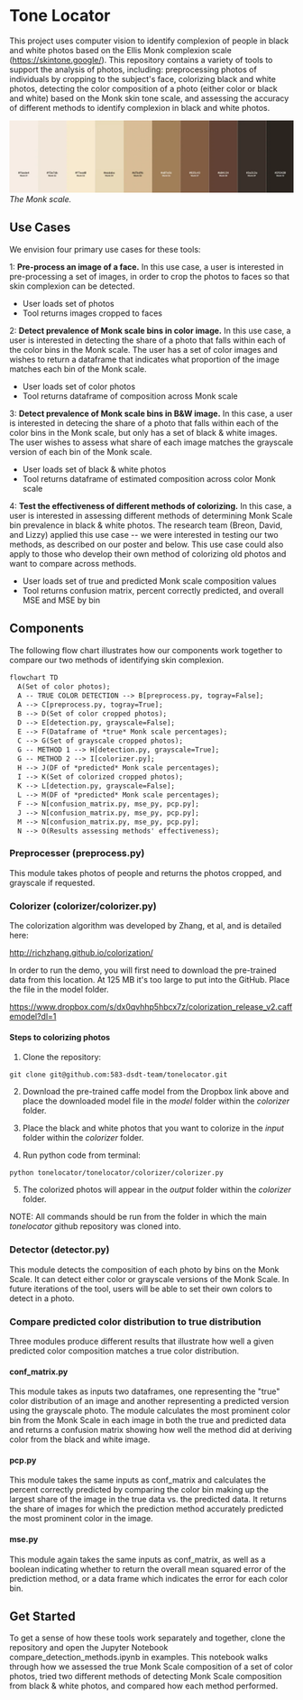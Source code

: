 # Tone Locator

This project uses computer vision to identify complexion of people in black and white photos based on the Ellis Monk complexion scale (https://skintone.google/). This repository contains a variety of tools to support the analysis of photos, including: preprocessing photos of individuals by cropping to the subject's face, colorizing black and white photos, detecting the color composition of a photo (either color or black and white) based on the Monk skin tone scale, and assessing the accuracy of different methods to identify complexion in black and white photos. 

![Monk scale of skin tones](doc/monkscale.png)
_The Monk scale._

## Use Cases 

We envision four primary use cases for these tools:

1: **Pre-process an image of a face.** In this use case, a user is interested in pre-processing a set of images, in order to crop the photos to faces so that skin complexion can be detected. 
* User loads set of photos
* Tool returns images cropped to faces

2: **Detect prevalence of Monk scale bins in color image.** In this use case, a user is interested in detecting the share of a photo that falls within each of the color bins in the Monk scale. The user has a set of color images and wishes to return a dataframe that indicates what proportion of the image matches each bin of the Monk scale. 
* User loads set of color photos
* Tool returns dataframe of composition across Monk scale

3: **Detect prevalence of Monk scale bins in B&W image.** In this case, a user is interested in detecing the share of a photo that falls within each of the color bins in the Monk scale, but only has a set of black & white images. The user wishes to assess what share of each image matches the grayscale version of each bin of the Monk scale. 
* User loads set of black & white photos
* Tool returns dataframe of estimated composition across color Monk scale

4: **Test the effectiveness of different methods of colorizing.** In this case, a user is interested in assessing different methods of determining Monk Scale bin prevalence in black & white photos. The research team (Breon, David, and Lizzy) applied this use case -- we were interested in testing our two methods, as described on our poster and below. This use case could also apply to those who develop their own method of colorizing old photos and want to compare across methods.
* User loads set of true and predicted Monk scale composition values
* Tool returns confusion matrix, percent correctly predicted, and overall MSE and MSE by bin

## Components

The following flow chart illustrates how our components work together to compare our two methods of identifying skin complexion. 

```mermaid
flowchart TD
  A(Set of color photos);
  A -- TRUE COLOR DETECTION --> B[preprocess.py, togray=False];
  A --> C[preprocess.py, togray=True];
  B --> D(Set of color cropped photos);
  D --> E[detection.py, grayscale=False];
  E --> F(Dataframe of *true* Monk scale percentages);
  C --> G(Set of grayscale cropped photos);
  G -- METHOD 1 --> H[detection.py, grayscale=True];
  G -- METHOD 2 --> I[colorizer.py];
  H --> J(DF of *predicted* Monk scale percentages);
  I --> K(Set of colorized cropped photos);
  K --> L[detection.py, grayscale=False];
  L --> M(DF of *predicted* Monk scale percentages);
  F --> N[confusion_matrix.py, mse_py, pcp.py]; 
  J --> N[confusion_matrix.py, mse_py, pcp.py];
  M --> N[confusion_matrix.py, mse_py, pcp.py];
  N --> O(Results assessing methods' effectiveness);
```

### Preprocesser (preprocess.py)

This module takes photos of people and returns the photos cropped, and grayscale if requested. 

### Colorizer (colorizer/colorizer.py)

The colorization algorithm was developed by Zhang, et al, and is detailed here:

http://richzhang.github.io/colorization/

In order to run the demo, you will first need to download the pre-trained data from this location. At 125 MB it's too large to put into the GitHub. Place the file in the model folder.

https://www.dropbox.com/s/dx0qvhhp5hbcx7z/colorization_release_v2.caffemodel?dl=1

#### Steps to colorizing photos

1. Clone the repository:
```
git clone git@github.com:583-dsdt-team/tonelocator.git
```

2. Download the pre-trained caffe model from the Dropbox link above and place the downloaded model file in the *model* folder within the *colorizer* folder.

3. Place the black and white photos that you want to colorize in the *input* folder within the *colorizer* folder. 

4. Run python code from terminal:

```
python tonelocator/tonelocator/colorizer/colorizer.py
```

5. The colorized photos will appear in the *output* folder within the *colorizer* folder.

NOTE: All commands should be run from the folder in which the main *tonelocator* github repository was cloned into.


### Detector (detector.py)

This module detects the composition of each photo by bins on the Monk Scale. It can detect either color or grayscale versions of the Monk Scale. In future iterations of the tool, users will be able to set their own colors to detect in a photo. 

### Compare predicted color distribution to true distribution

Three modules produce different results that illustrate how well a given predicted color composition matches a true color distribution. 

#### conf_matrix.py

This module takes as inputs two dataframes, one representing the "true" color distribution of an image and another representing a predicted version using the grayscale photo. The module calculates the most prominent color bin from the Monk Scale in each image in both the true and predicted data and returns a confusion matrix showing how well the method did at deriving color from the black and white image.

#### pcp.py

This module takes the same inputs as conf_matrix and calculates the percent correctly predicted by comparing the color bin making up the largest share of the image in the true data vs. the predicted data. It returns the share of images for which the prediction method accurately predicted the most prominent color in the image.

#### mse.py

This module again takes the same inputs as conf_matrix, as well as a boolean indicating whether to return the overall mean squared error of the prediction method, or a data frame which indicates the error for each color bin. 

## Get Started

To get a sense of how these tools work separately and together, clone the repository and open the Jupyter Notebook compare_detection_methods.ipynb in examples. This notebook walks through how we assessed the true Monk Scale composition of a set of color photos, tried two different methods of detecting Monk Scale composition from black & white photos, and compared how each method performed. 
